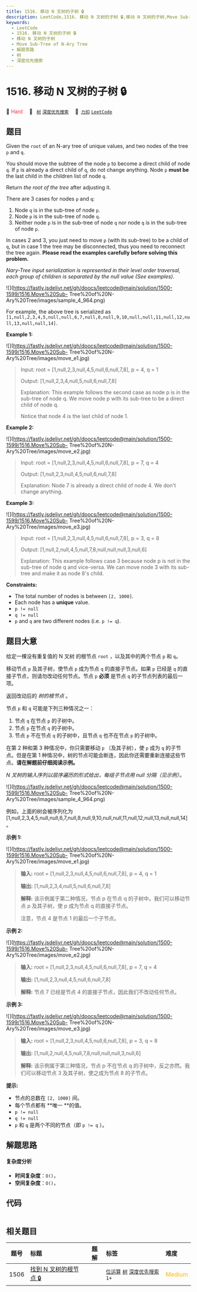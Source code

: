 ```yaml
---
title: 1516. 移动 N 叉树的子树 🔒
description: LeetCode,1516. 移动 N 叉树的子树 🔒,移动 N 叉树的子树,Move Sub-Tree of N-Ary Tree,解题思路,树,深度优先搜索
keywords:
  - LeetCode
  - 1516. 移动 N 叉树的子树 🔒
  - 移动 N 叉树的子树
  - Move Sub-Tree of N-Ary Tree
  - 解题思路
  - 树
  - 深度优先搜索
---
```


# 1516. 移动 N 叉树的子树 🔒

🔴 <font color=#ff334b>Hard</font>&emsp; 🔖&ensp; [`树`](/tag/tree.md) [`深度优先搜索`](/tag/depth-first-search.md)&emsp; 🔗&ensp;[`力扣`](https://leetcode.cn/problems/move-sub-tree-of-n-ary-tree) [`LeetCode`](https://leetcode.com/problems/move-sub-tree-of-n-ary-tree)

## 题目

Given the `root` of an N-ary tree of unique values, and two nodes of the tree
`p` and `q`.

You should move the subtree of the node `p` to become a direct child of node
`q`. If `p` is already a direct child of `q`, do not change anything. Node `p`
**must be** the last child in the children list of node `q`.

Return _the root of the tree_ after adjusting it.



There are 3 cases for nodes `p` and `q`:

  1. Node `q` is in the sub-tree of node `p`.
  2. Node `p` is in the sub-tree of node `q`.
  3. Neither node `p` is in the sub-tree of node `q` nor node `q` is in the sub-tree of node `p`.

In cases 2 and 3, you just need to move `p` (with its sub-tree) to be a child
of `q`, but in case 1 the tree may be disconnected, thus you need to reconnect
the tree again. **Please read the examples carefully before solving this
problem.**



_Nary-Tree input serialization is represented in their level order traversal,
each group of children is separated by the null value (See examples)._

![](https://fastly.jsdelivr.net/gh/doocs/leetcode@main/solution/1500-1599/1516.Move%20Sub-
Tree%20of%20N-Ary%20Tree/images/sample_4_964.png)

For example, the above tree is serialized as
`[1,null,2,3,4,5,null,null,6,7,null,8,null,9,10,null,null,11,null,12,null,13,null,null,14]`.



**Example 1:**

![](https://fastly.jsdelivr.net/gh/doocs/leetcode@main/solution/1500-1599/1516.Move%20Sub-
Tree%20of%20N-Ary%20Tree/images/move_e1.jpg)

> Input: root = [1,null,2,3,null,4,5,null,6,null,7,8], p = 4, q = 1
> 
> Output: [1,null,2,3,4,null,5,null,6,null,7,8]
> 
> Explanation: This example follows the second case as node p is in the sub-tree of node q. We move node p with its sub-tree to be a direct child of node q.
> 
> Notice that node 4 is the last child of node 1.

**Example 2:**

![](https://fastly.jsdelivr.net/gh/doocs/leetcode@main/solution/1500-1599/1516.Move%20Sub-
Tree%20of%20N-Ary%20Tree/images/move_e2.jpg)

> Input: root = [1,null,2,3,null,4,5,null,6,null,7,8], p = 7, q = 4
> 
> Output: [1,null,2,3,null,4,5,null,6,null,7,8]
> 
> Explanation: Node 7 is already a direct child of node 4. We don't change anything.

**Example 3:**

![](https://fastly.jsdelivr.net/gh/doocs/leetcode@main/solution/1500-1599/1516.Move%20Sub-
Tree%20of%20N-Ary%20Tree/images/move_e3.jpg)

> Input: root = [1,null,2,3,null,4,5,null,6,null,7,8], p = 3, q = 8
> 
> Output: [1,null,2,null,4,5,null,7,8,null,null,null,3,null,6]
> 
> Explanation: This example follows case 3 because node p is not in the sub-tree of node q and vice-versa. We can move node 3 with its sub-tree and make it as node 8's child.

**Constraints:**

  * The total number of nodes is between `[2, 1000]`.
  * Each node has a **unique** value.
  * `p != null`
  * `q != null`
  * `p` and `q` are two different nodes (i.e. `p != q`).


## 题目大意

给定一棵没有重复值的 N 叉树 的根节点 `root` ，以及其中的两个节点 `p` 和 `q`。

移动节点 `p` 及其子树，使节点 `p` 成为节点 `q` 的直接子节点。如果 `p` 已经是 `q` 的直接子节点，则请勿改动任何节点。节点 `p`
**必须** 是节点 `q` 的子节点列表的最后一项。

返回改动后的 _树的根节点_ 。



节点 `p` 和 `q` 可能是下列三种情况之一：

  1. 节点 `q` 在节点 `p` 的子树中。
  2. 节点 `p` 在节点 `q` 的子树中。
  3. 节点 `p` 不在节点 `q` 的子树中，且节点 `q` 也不在节点 `p` 的子树中。

在第 2 种和第 3 种情况中，你只需要移动 `p` （及其子树），使 `p` 成为 `q` 的子节点。但是在第 1
种情况中，树的节点可能会断连，因此你还需要重新连接这些节点。**请在解题前仔细阅读示例。**



_N 叉树的输入序列以层序遍历的形式给出，每组子节点用 null 分隔（见示例）。_

![](https://fastly.jsdelivr.net/gh/doocs/leetcode@main/solution/1500-1599/1516.Move%20Sub-
Tree%20of%20N-Ary%20Tree/images/sample_4_964.png)

例如，上面的树会被序列化为
[1,null,2,3,4,5,null,null,6,7,null,8,null,9,10,null,null,11,null,12,null,13,null,null,14]。



**示例 1:**

![](https://fastly.jsdelivr.net/gh/doocs/leetcode@main/solution/1500-1599/1516.Move%20Sub-
Tree%20of%20N-Ary%20Tree/images/move_e1.jpg)

> 
> 
> 
> 
> 
> **输入:** root = [1,null,2,3,null,4,5,null,6,null,7,8], p = 4, q = 1
> 
> **输出:** [1,null,2,3,4,null,5,null,6,null,7,8]
> 
> **解释:** 该示例属于第二种情况，节点 p 在节点 q 的子树中。我们可以移动节点 p 及其子树，使 p 成为节点 q 的直接子节点。
> 
> 注意，节点 4 是节点 1 的最后一个子节点。

**示例 2:**

![](https://fastly.jsdelivr.net/gh/doocs/leetcode@main/solution/1500-1599/1516.Move%20Sub-
Tree%20of%20N-Ary%20Tree/images/move_e2.jpg)

> 
> 
> 
> 
> 
> **输入:** root = [1,null,2,3,null,4,5,null,6,null,7,8], p = 7, q = 4
> 
> **输出:** [1,null,2,3,null,4,5,null,6,null,7,8]
> 
> **解释:** 节点 7 已经是节点 4 的直接子节点，因此我们不改动任何节点。
> 
> 

**示例 3:**

![](https://fastly.jsdelivr.net/gh/doocs/leetcode@main/solution/1500-1599/1516.Move%20Sub-
Tree%20of%20N-Ary%20Tree/images/move_e3.jpg)

> 
> 
> 
> 
> 
> **输入:** root = [1,null,2,3,null,4,5,null,6,null,7,8], p = 3, q = 8
> 
> **输出:** [1,null,2,null,4,5,null,7,8,null,null,null,3,null,6]
> 
> **解释:** 该示例属于第三种情况，节点 p 不在节点 q 的子树中，反之亦然。我们可以移动节点 3 及其子树，使之成为节点 8 的子节点。
> 
> 



**提示:**

  * 节点的总数在 `[2, 1000]` 间。
  * 每个节点都有 **唯一  **的值。
  * `p != null`
  * `q != null`
  * `p` 和 `q` 是两个不同的节点（即 `p != q` ）。




## 解题思路

#### 复杂度分析

- **时间复杂度**：`O()`，
- **空间复杂度**：`O()`，

## 代码

```javascript

```

## 相关题目

<!-- prettier-ignore -->
| 题号 | 标题 | 题解 | 标签 | 难度 |
| :------: | :------ | :------: | :------ | :------ |
| 1506 | [找到 N 叉树的根节点 🔒](https://leetcode.com/problems/find-root-of-n-ary-tree) |  |  [`位运算`](/tag/bit-manipulation.md) [`树`](/tag/tree.md) [`深度优先搜索`](/tag/depth-first-search.md) `1+` | <font color=#ffb800>Medium</font> |